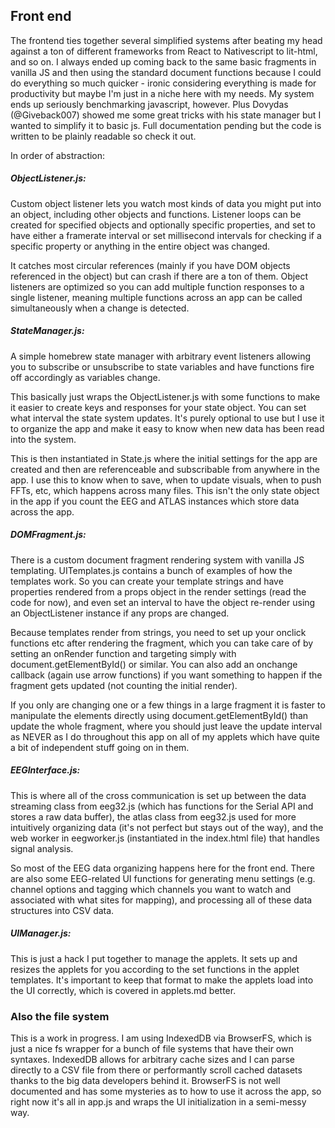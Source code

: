 ## Front end
The frontend ties together several simplified systems after beating my head against a ton of different frameworks from React to Nativescript to lit-html, and so on. I always ended up coming back to the same basic fragments in vanilla JS and then using the standard document functions because I could do everything so much quicker - ironic considering everything is made for productivity but maybe I'm just in a niche here with my needs. My system ends up seriously benchmarking javascript, however. Plus Dovydas (@Giveback007) showed me some great tricks with his state manager but I wanted to simplify it to basic js. Full documentation pending but the code is written to be plainly readable so check it out.

In order of abstraction:

##### ObjectListener.js: 
Custom object listener lets you watch most kinds of data you might put into an object, including other objects and functions. Listener loops can be created for specified objects and optionally specific properties, and set to have either a framerate interval or set millisecond intervals for checking if a specific property or anything in the entire object was changed. 

It catches most circular references (mainly if you have DOM objects referenced in the object) but can crash if there are a ton of them. Object listeners are optimized so you can add multiple function responses to a single listener, meaning multiple functions across an app can be called simultaneously when a change is detected. 

##### StateManager.js: 
A simple homebrew state manager with arbitrary event listeners allowing you to subscribe or unsubscribe to state variables and have functions fire off accordingly as variables change. 

This basically just wraps the ObjectListener.js with some functions to make it easier to create keys and responses for your state object. You can set what interval the state system updates. It's purely optional to use but I use it to organize the app and make it easy to know when new data has been read into the system. 

This is then instantiated in State.js where the initial settings for the app are created and then are referenceable and subscribable from anywhere in the app. I use this to know when to save, when to update visuals, when to push FFTs, etc, which happens across many files. This isn't the only state object in the app if you count the EEG and ATLAS instances which store data across the app.

##### DOMFragment.js: 
There is a custom document fragment rendering system with vanilla JS templating. UITemplates.js contains a bunch of examples of how the templates work. So you can create your template strings and have properties rendered from a props object in the render settings (read the code for now), and even set an interval to have the object re-render using an ObjectListener instance if any props are changed. 

Because templates render from strings, you need to set up your onclick functions etc after rendering the fragment, which you can take care of by setting an onRender function and targeting simply with document.getElementById() or similar. You can also add an onchange callback (again use arrow functions) if you want something to happen if the fragment gets updated (not counting the initial render). 

If you only are changing one or a few things in a large fragment it is faster to manipulate the elements directly using document.getElementById() than update the whole fragment, where you should just leave the update interval as NEVER as I do throughout this app on all of my applets which have quite a bit of independent stuff going on in them.

##### EEGInterface.js: 
This is where all of the cross communication is set up between the data streaming class from eeg32.js (which has functions for the Serial API and stores a raw data buffer), the atlas class from eeg32.js used for more intuitively organizing data (it's not perfect but stays out of the way), and the web worker in eegworker.js (instantiated in the index.html file) that handles signal analysis. 

So most of the EEG data organizing happens here for the front end. There are also some EEG-related UI functions for generating menu settings (e.g. channel options and tagging which channels you want to watch and associated with what sites for mapping), and processing all of these data structures into CSV data.

##### UIManager.js: 
This is just a hack I put together to manage the applets. It sets up and resizes the applets for you according to the set functions in the applet templates. It's important to keep that format to make the applets load into the UI correctly, which is covered in applets.md better.




### Also the file system

This is a work in progress. I am using IndexedDB via BrowserFS, which is just a nice fs wrapper for a bunch of file systems that have their own syntaxes. IndexedDB allows for arbitrary cache sizes and I can parse directly to a CSV file from there or performantly scroll cached datasets thanks to the big data developers behind it. BrowserFS is not well documented and has some mysteries as to how to use it across the app, so right now it's all in app.js and wraps the UI initialization in a semi-messy way. 

